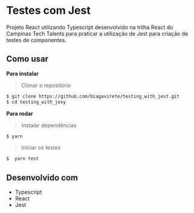 # Testes com Jest

Projeto React utilizando Typescript desenvolvido na trilha React do Campinas Tech Talents para praticar a utilização de Jest para criação de testes de componentes.

## Como usar

**Para instalar**
> Clonar o repositório

```bash
$ git clone https://github.com/biagavirete/testing_with_jest.git
$ cd testing_with_jesy
```

**Para rodar**
> Instalar dependências

```bash
$ yarn
```

> Iniciar os testes

```bash
$  yarn test
```

## Desenvolvido com

* Typescript
* React
* Jest
